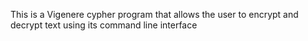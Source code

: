 This is a Vigenere cypher program that allows the user to encrypt and decrypt text using its command line interface
